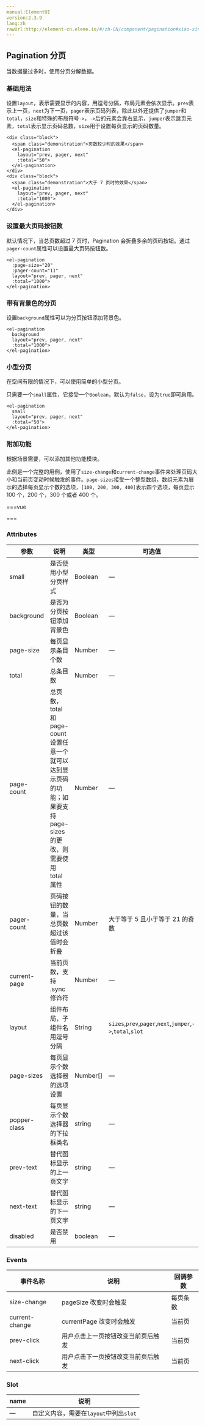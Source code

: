 ```yaml
---
manual:ElementUI
version:2.3.9
lang:zh
rawUrl:http://element-cn.eleme.io/#/zh-CN/component/pagination#xiao-xing-fen-ye
---
```



## Pagination 分页<a name="pagination-fen-ye"></a>


当数据量过多时，使用分页分解数据。


### 基础用法<a name="ji-chu-yong-fa"></a>


设置`layout`，表示需要显示的内容，用逗号分隔，布局元素会依次显示。`prev`表示上一页，`next`为下一页，`pager`表示页码列表，除此以外还提供了`jumper`和`total`，`size`和特殊的布局符号`->`，`->`后的元素会靠右显示，`jumper`表示跳页元素，`total`表示显示页码总数，`size`用于设置每页显示的页码数量。



```
<div class="block">
  <span class="demonstration">页数较少时的效果</span>
  <el-pagination
    layout="prev, pager, next"
    :total="50">
  </el-pagination>
</div>
<div class="block">
  <span class="demonstration">大于 7 页时的效果</span>
  <el-pagination
    layout="prev, pager, next"
    :total="1000">
  </el-pagination>
</div>

```




### 设置最大页码按钮数<a name="she-zhi-zui-da-ye-ma-an-niu-shu"></a>


默认情况下，当总页数超过 7 页时，Pagination 会折叠多余的页码按钮。通过`pager-count`属性可以设置最大页码按钮数。



```
<el-pagination
  :page-size="20"
  :pager-count="11"
  layout="prev, pager, next"
  :total="1000">
</el-pagination>

```




### 带有背景色的分页<a name="dai-you-bei-jing-se-de-fen-ye"></a>


设置`background`属性可以为分页按钮添加背景色。



```
<el-pagination
  background
  layout="prev, pager, next"
  :total="1000">
</el-pagination>

```




### 小型分页<a name="xiao-xing-fen-ye"></a>


在空间有限的情况下，可以使用简单的小型分页。



只需要一个`small`属性，它接受一个`Boolean`，默认为`false`，设为`true`即可启用。



```
<el-pagination
  small
  layout="prev, pager, next"
  :total="50">
</el-pagination>

```




### 附加功能<a name="fu-jia-gong-neng"></a>


根据场景需要，可以添加其他功能模块。



此例是一个完整的用例，使用了`size-change`和`current-change`事件来处理页码大小和当前页变动时候触发的事件。`page-sizes`接受一个整型数组，数组元素为展示的选择每页显示个数的选项，`[100, 200, 300, 400]`表示四个选项，每页显示 100 个，200 个，300 个或者 400 个。


===vue
<template>
  <div class="block">
    <span class="demonstration">显示总数</span>
    <el-pagination
      @size-change="handleSizeChange"
      @current-change="handleCurrentChange"
      :current-page.sync="currentPage1"
      :page-size="100"
      layout="total, prev, pager, next"
      :total="1000">
    </el-pagination>
  </div>
  <div class="block">
    <span class="demonstration">调整每页显示条数</span>
    <el-pagination
      @size-change="handleSizeChange"
      @current-change="handleCurrentChange"
      :current-page.sync="currentPage2"
      :page-sizes="[100, 200, 300, 400]"
      :page-size="100"
      layout="sizes, prev, pager, next"
      :total="1000">
    </el-pagination>
  </div>
  <div class="block">
    <span class="demonstration">直接前往</span>
    <el-pagination
      @size-change="handleSizeChange"
      @current-change="handleCurrentChange"
      :current-page.sync="currentPage3"
      :page-size="100"
      layout="prev, pager, next, jumper"
      :total="1000">
    </el-pagination>
  </div>
  <div class="block">
    <span class="demonstration">完整功能</span>
    <el-pagination
      @size-change="handleSizeChange"
      @current-change="handleCurrentChange"
      :current-page="currentPage4"
      :page-sizes="[100, 200, 300, 400]"
      :page-size="100"
      layout="total, sizes, prev, pager, next, jumper"
      :total="400">
    </el-pagination>
  </div>
</template>

<script>
module.exports =  {
    methods: {
      handleSizeChange(val) {
        console.log(`每页 ${val} 条`);
      },
      handleCurrentChange(val) {
        console.log(`当前页: ${val}`);
      }
    },
    data() {
      return {
        currentPage1: 5,
        currentPage2: 5,
        currentPage3: 5,
        currentPage4: 4
      };
    }
  }
</script>


===




### Attributes<a name="attributes"></a>
参数 | 说明 | 类型 | 可选值 | 默认值 
 ---  |  ---  |  ---  |  ---  |  ---  | 
small | 是否使用小型分页样式 | Boolean | — | false 
background | 是否为分页按钮添加背景色 | Boolean | — | false 
page-size | 每页显示条目个数 | Number | — | 10 
total | 总条目数 | Number | — | — 
page-count | 总页数，total 和 page-count 设置任意一个就可以达到显示页码的功能；如果要支持 page-sizes 的更改，则需要使用 total 属性 | Number | — | — 
pager-count | 页码按钮的数量，当总页数超过该值时会折叠 | Number | 大于等于 5 且小于等于 21 的奇数 | 7 
current-page | 当前页数，支持 .sync 修饰符 | Number | — | 1 
layout | 组件布局，子组件名用逗号分隔 | String | `sizes`,`prev`,`pager`,`next`,`jumper`,`->`,`total`,`slot` | &#39;prev, pager, next, jumper, -&gt;, total&#39; 
page-sizes | 每页显示个数选择器的选项设置 | Number[] | — | [10, 20, 30, 40, 50, 100] 
popper-class | 每页显示个数选择器的下拉框类名 | string | — | — 
prev-text | 替代图标显示的上一页文字 | string | — | — 
next-text | 替代图标显示的下一页文字 | string | — | — 
disabled | 是否禁用 | boolean | — | false 


### Events<a name="events"></a>
事件名称 | 说明 | 回调参数 
 ---  |  ---  |  ---  | 
size-change | pageSize 改变时会触发 | 每页条数 
current-change | currentPage 改变时会触发 | 当前页 
prev-click | 用户点击上一页按钮改变当前页后触发 | 当前页 
next-click | 用户点击下一页按钮改变当前页后触发 | 当前页 


### Slot<a name="slot"></a>
name | 说明 
 ---  |  ---  | 
— | 自定义内容，需要在`layout`中列出`slot` 

